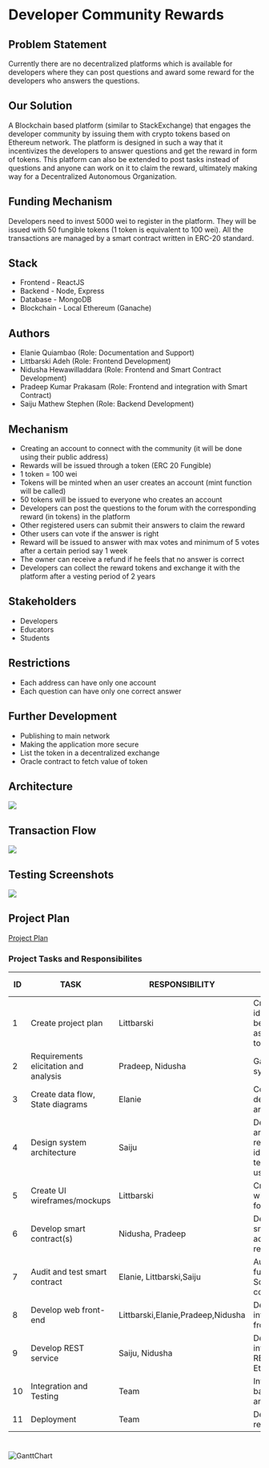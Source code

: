 # Developer Community Rewards

## Problem Statement
Currently there are no decentralized platforms which is available for developers where they can post questions and award some reward for the developers who answers the questions. 

## Our Solution
A Blockchain based platform (similar to StackExchange) that engages the developer community by issuing them with crypto tokens based on Ethereum network. The platform is designed in such a way that it incentivizes the developers to answer questions and get the reward in form of tokens. This platform can also be extended to post tasks instead of questions and anyone can work on it to claim the reward, ultimately making way for a Decentralized Autonomous Organization.

## Funding Mechanism
Developers need to invest 5000 wei to register in the platform. They will be issued with 50 fungible tokens (1 token is equivalent to 100 wei). All the transactions are managed by a smart contract written in ERC-20 standard.

## Stack
* Frontend - ReactJS 
* Backend - Node, Express
* Database - MongoDB
* Blockchain - Local Ethereum (Ganache)

## Authors
* Elanie Quiambao (Role: Documentation and Support)
* Littbarski Adeh (Role: Frontend Development)
* Nidusha Hewawilladdara (Role: Frontend and Smart Contract Development)
* Pradeep Kumar Prakasam (Role: Frontend and integration with Smart Contract)
* Saiju Mathew Stephen (Role: Backend Development)

## Mechanism
* Creating an account to connect with the community (it will be done using their public address)
* Rewards will be issued through a token (ERC 20 Fungible)
* 1 token = 100 wei
* Tokens will be minted when an user creates an account (mint function will be called)
* 50 tokens will be issued to everyone who creates an account
* Developers can post the questions to the forum with the corresponding reward (in tokens) in the platform
* Other registered users can submit their answers to claim the reward
* Other users can vote if the answer is right
* Reward will be issued to answer with max votes and minimum of 5 votes after a certain period say 1 week
* The owner can receive a refund if he feels that no answer is correct
* Developers can collect the reward tokens and exchange it with the platform after a vesting period of 2 years

## Stakeholders
* Developers
* Educators
* Students

## Restrictions
* Each address can have only one account
* Each question can have only one correct answer

## Further Development
* Publishing to main network
* Making the application more secure
* List the token in a decentralized exchange
* Oracle contract to fetch value of token

## Architecture
![](https://github.com/nidushahw/Design-patterns-community-reward-token/blob/main/artifacts/CommunityRewardsTokenArchitecture.jpeg?raw=true)

## Transaction Flow
![](https://github.com/nidushahw/Design-patterns-community-reward-token/blob/main/artifacts/CRTTransactionFlow.jpg)

## Testing Screenshots
![](https://github.com/nidushahw/Design-patterns-community-reward-token/blob/main/artifacts/TestingScreeshots.jpg)

## Project Plan
[Project Plan](https://georgebrowncollege.sharepoint.com/sites/BCDV1010-WINTER2021copy-Community/Lists/ProjectPlan/gantt.aspx?IsDlg=1)

### Project Tasks and Responsibilites

| ID | TASK                                    | RESPONSIBILITY             | DESCRIPTION                                                                                  | DEPENDENCIES | START DATE | DUE DATE | DURATION (Days) |
|----|-----------------------------------------|----------------------------|----------------------------------------------------------------------------------------------|--------------|------------|----------|-----------------|
| 1  | Create   project plan                   | Littbarski                 | Create   a plan by identifying tasks to be completed and assigning resources to each   task  |              |   01-Feb   |  03-Feb  |        2        |
| 2  | Requirements   elicitation and analysis | Pradeep, Nidusha                    | Gather   and develop system requirements                                                     |       1      |   02-Feb   |  04-Feb  |        2        |
| 3  | Create   data flow, State diagrams      | Elanie                     | Conceptualise   and design data architecture                                                 |       2      |   03-Feb   |  06-Feb  |        3        |
| 4  | Design   system architecture            | Saiju                      | Design   system architecture for rewards token - identify relevant technologies to be   used |       3      |   04-Feb   |  07-Feb  |        3        |
| 5  | Create   UI wireframes/mockups          | Littbarski                 | Create   UI wireframes/mockups for frontend                                                  |       2      |   05-Feb   |  07-Feb  |        2        |
| 6  | Develop   smart contract(s)             | Nidusha, Pradeep           | Develop   Solidity smart contract according to requirements                                  |       2      |   06-Feb   |  10-Feb  |        4        |
| 7  | Audit   and test smart contract         | Elanie,   Littbarski,Saiju | Audit   and test functionality of Solidity smart contract(s)                                 |       6      |   07-Feb   |  09-Feb  |        2        |
| 8  | Develop   web front-end                 | Littbarski,Elanie,Pradeep,Nidusha  | Develop   and integrate React frontend                                                       |       5      |   08-Feb   |  12-Feb  |        4        |
| 9  | Develop   REST service                  | Saiju, Nidusha             | Develop   and integrate NodeJs REST service with Ethereum testnet                            |       6      |   09-Feb   |  10-Feb  |        1        |
| 10 | Integration   and Testing               | Team                       | Integration   of UI with backend services and testing                                        |       9      |   10-Feb   |  16-Feb  |        6        |
| 11 | Deployment                              | Team                       | Deployment   for rewards token                                                               |      10      |   11-Feb   |  12-Feb  |        1        |

#
![GanttChart](https://github.com/nidushahw/Design-patterns-community-reward-token/blob/main/artifacts/GanttChart.PNG)

